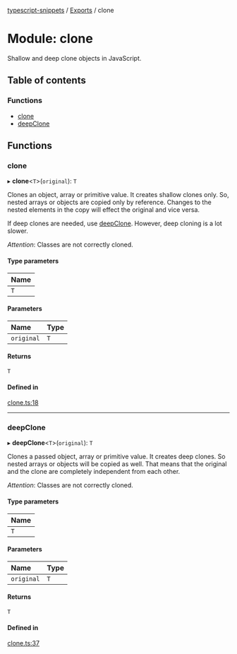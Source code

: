 [typescript-snippets](../README.md) / [Exports](../modules.md) / clone

# Module: clone

Shallow and deep clone objects in JavaScript.

## Table of contents

### Functions

- [clone](clone.md#clone)
- [deepClone](clone.md#deepclone)

## Functions

### clone

▸ **clone**<`T`\>(`original`): `T`

Clones an object, array or primitive value. It creates shallow clones only.
So, nested arrays or objects are copied only by reference. Changes to the
nested elements in the copy will effect the original and vice versa.

If deep clones are needed, use [deepClone](clone.md#deepclone). However, deep cloning is a
lot slower.

_Attention_: Classes are not correctly cloned.

#### Type parameters

| Name |
| :------ |
| `T` |

#### Parameters

| Name | Type |
| :------ | :------ |
| `original` | `T` |

#### Returns

`T`

#### Defined in

[clone.ts:18](https://github.com/hd-code/typescript-snippets/blob/3d4193d/snippets/clone.ts#L18)

___

### deepClone

▸ **deepClone**<`T`\>(`original`): `T`

Clones a passed object, array or primitive value. It creates deep clones.
So nested arrays or objects will be copied as well. That means that the
original and the clone are completely independent from each other.

_Attention_: Classes are not correctly cloned.

#### Type parameters

| Name |
| :------ |
| `T` |

#### Parameters

| Name | Type |
| :------ | :------ |
| `original` | `T` |

#### Returns

`T`

#### Defined in

[clone.ts:37](https://github.com/hd-code/typescript-snippets/blob/3d4193d/snippets/clone.ts#L37)
